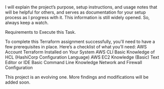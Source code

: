 I will explain the project’s purpose, setup instructions, and usage notes that will be helpful for others, and serves as documentation for your setup process as I progress with it.
This information is still widely opened. So, always keep a watch.

Requirements to Execute this Task.

To complete this Terraform assignment successfully, you'll need to have a few prerequisites in place. Here’s a checklist of what you’ll need:
AWS Account
Terraform Installed on Your System
AWS CLI
Basic Knowledge of HCL (HashiCorp Configuration Language)
AWS EC2 Knowledge (Basic)
Text Editor or IDE
Basic Command Line Knowledge
Network and Firewall Configuration

This project is an evolving one. More findings and modifications will be added soon.